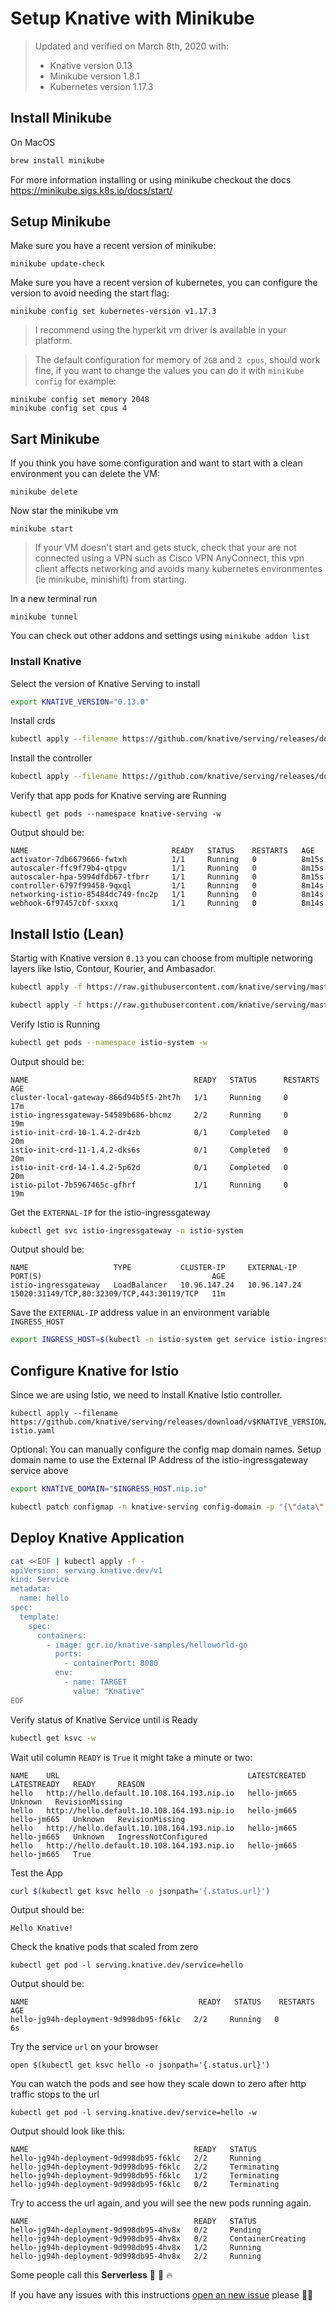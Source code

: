 # Setup Knative with Minikube

>Updated and verified on March 8th, 2020 with:
>- Knative version 0.13
>- Minikube version 1.8.1
>- Kubernetes version 1.17.3

## Install Minikube

On MacOS
```bash
brew install minikube
```

For more information installing or using minikube checkout the docs https://minikube.sigs.k8s.io/docs/start/



## Setup Minikube

Make sure you have a recent version of minikube:
```
minikube update-check
```

Make sure you have a recent version of kubernetes, you can configure the version to avoid needing the start flag:
```
minikube config set kubernetes-version v1.17.3
```

>I recommend using the hyperkit vm driver is available in your platform.

>The default configuration for memory of `2GB` and `2 cpus`, should work fine, if you want to change the values you can do it with `minikube config` for example:
```
minikube config set memory 2048
minikube config set cpus 4
```

## Sart Minikube


If you think you have some configuration and want to start with a clean environment you can delete the VM:
```
minikube delete
```

Now star the minikube vm
```
minikube start
```

>If your VM doesn't start and gets stuck, check that your are not connected using a VPN such as Cisco VPN AnyConnect, this vpn client affects networking and avoids many kubernetes environmentes (ie minikube, minishift) from starting.

In a new terminal run
```
minikube tunnel
```

You can check out other addons and settings using `minikube addon list`


### Install Knative


Select the version of Knative Serving to install
```bash
export KNATIVE_VERSION="0.13.0"
```

Install crds
```bash
kubectl apply --filename https://github.com/knative/serving/releases/download/v$KNATIVE_VERSION/serving-crds.yaml
```

Install the controller
```bash
kubectl apply --filename https://github.com/knative/serving/releases/download/v$KNATIVE_VERSION/serving-core.yaml
```

Verify that app pods for Knative serving are Running
```
kubectl get pods --namespace knative-serving -w
```

Output should be:
```
NAME                                READY   STATUS    RESTARTS   AGE
activator-7db6679666-fwtxh          1/1     Running   0          8m15s
autoscaler-ffc9f79b4-qtpgv          1/1     Running   0          8m15s
autoscaler-hpa-5994dfdb67-tfbrr     1/1     Running   0          8m15s
controller-6797f99458-9qxql         1/1     Running   0          8m14s
networking-istio-85484dc749-fnc2p   1/1     Running   0          8m14s
webhook-6f97457cbf-sxxxq            1/1     Running   0          8m14s
```

## Install Istio (Lean)
Startig with Knative version `0.13` you can choose from multiple networing layers like Istio, Contour, Kourier, and Ambasador.

```bash
kubectl apply -f https://raw.githubusercontent.com/knative/serving/master/third_party/istio-1.4.4/istio-crds.yaml
```

```bash
kubectl apply -f https://raw.githubusercontent.com/knative/serving/master/third_party/istio-1.4.4/istio-minimal.yaml
```


Verify Istio is Running
```bash
kubectl get pods --namespace istio-system -w
```

Output should be:
```
NAME                                     READY   STATUS      RESTARTS   AGE
cluster-local-gateway-866d94b5f5-2ht7h   1/1     Running     0          17m
istio-ingressgateway-54589b686-bhcmz     2/2     Running     0          19m
istio-init-crd-10-1.4.2-dr4zb            0/1     Completed   0          20m
istio-init-crd-11-1.4.2-dks6s            0/1     Completed   0          20m
istio-init-crd-14-1.4.2-5p62d            0/1     Completed   0          20m
istio-pilot-7b5967465c-gfhrf             1/1     Running     0          19m
```

Get the `EXTERNAL-IP` for the istio-ingressgateway
```bash
kubectl get svc istio-ingressgateway -n istio-system
```

Output should be:
```
NAME                   TYPE           CLUSTER-IP     EXTERNAL-IP    PORT(S)                                      AGE
istio-ingressgateway   LoadBalancer   10.96.147.24   10.96.147.24   15020:31149/TCP,80:32309/TCP,443:30119/TCP   11m
```

Save the `EXTERNAL-IP` address value in an environment variable `INGRESS_HOST`
```bash
export INGRESS_HOST=$(kubectl -n istio-system get service istio-ingressgateway -o jsonpath='{.status.loadBalancer.ingress[0].ip}')
```


## Configure Knative for Istio


Since we are using Istio, we need to install  Knative Istio controller.

```
kubectl apply --filename https://github.com/knative/serving/releases/download/v$KNATIVE_VERSION/serving-istio.yaml
```

Optional: You can manually configure the config map domain names.
Setup domain name to use the External IP Address of the istio-ingressgateway service above
```bash
export KNATIVE_DOMAIN="$INGRESS_HOST.nip.io"
```
```bash
kubectl patch configmap -n knative-serving config-domain -p "{\"data\": {\"$KNATIVE_DOMAIN\": \"\"}}"
```



## Deploy Knative Application

```bash
cat <<EOF | kubectl apply -f -
apiVersion: serving.knative.dev/v1
kind: Service
metadata:
  name: hello
spec:
  template:
    spec:
      containers:
        - image: gcr.io/knative-samples/helloworld-go
          ports:
            - containerPort: 8080
          env:
            - name: TARGET
              value: "Knative"
EOF
```


Verify status of Knative Service until is Ready
```bash
kubectl get ksvc -w
```

Wait util column `READY` is `True` it might take a minute or two:
```
NAME    URL                                          LATESTCREATED   LATESTREADY   READY     REASON
hello   http://hello.default.10.108.164.193.nip.io   hello-jm665                   Unknown   RevisionMissing
hello   http://hello.default.10.108.164.193.nip.io   hello-jm665     hello-jm665   Unknown   RevisionMissing
hello   http://hello.default.10.108.164.193.nip.io   hello-jm665     hello-jm665   Unknown   IngressNotConfigured
hello   http://hello.default.10.108.164.193.nip.io   hello-jm665     hello-jm665   True
```


Test the App
```bash
curl $(kubectl get ksvc hello -o jsonpath='{.status.url}')
```

Output should be:
```
Hello Knative!
```

Check the knative pods that scaled from zero
```
kubectl get pod -l serving.knative.dev/service=hello
```

Output should be:
```
NAME                                      READY   STATUS    RESTARTS   AGE
hello-jg94h-deployment-9d998db95-f6klc   2/2     Running   0          6s
```

Try the service `url` on your browser
```
open $(kubectl get ksvc hello -o jsonpath='{.status.url}')
```

You can watch the pods and see how they scale down to zero after http traffic stops to the url
```
kubectl get pod -l serving.knative.dev/service=hello -w
```

Output should look like this:
```
NAME                                     READY   STATUS
hello-jg94h-deployment-9d998db95-f6klc   2/2     Running
hello-jg94h-deployment-9d998db95-f6klc   2/2     Terminating
hello-jg94h-deployment-9d998db95-f6klc   1/2     Terminating
hello-jg94h-deployment-9d998db95-f6klc   0/2     Terminating
```

Try to access the url again, and you will see the new pods running again.
```
NAME                                     READY   STATUS
hello-jg94h-deployment-9d998db95-4hv8x   0/2     Pending
hello-jg94h-deployment-9d998db95-4hv8x   0/2     ContainerCreating
hello-jg94h-deployment-9d998db95-4hv8x   1/2     Running
hello-jg94h-deployment-9d998db95-4hv8x   2/2     Running
```

Some people call this **Serverless** 🎉 🌮 🔥

If you have any issues with this instructions [open an new issue](https://github.com/csantanapr/knative-minikube/issues/new) please 🙏🏻
